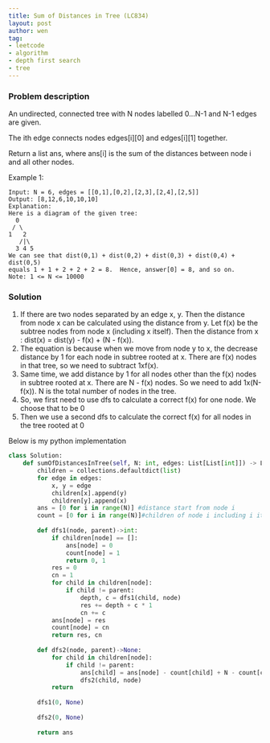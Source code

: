 ```yaml
---
title: Sum of Distances in Tree (LC834)
layout: post
author: wen
tag:
- leetcode
- algorithm
- depth first search
- tree
---
```


### Problem description
An undirected, connected tree with N nodes labelled 0...N-1 and N-1 edges are given.

The ith edge connects nodes edges[i][0] and edges[i][1] together.

Return a list ans, where ans[i] is the sum of the distances between node i and all other nodes.

Example 1:
```
Input: N = 6, edges = [[0,1],[0,2],[2,3],[2,4],[2,5]]
Output: [8,12,6,10,10,10]
Explanation: 
Here is a diagram of the given tree:
  0
 / \
1   2
   /|\
  3 4 5
We can see that dist(0,1) + dist(0,2) + dist(0,3) + dist(0,4) + dist(0,5)
equals 1 + 1 + 2 + 2 + 2 = 8.  Hence, answer[0] = 8, and so on.
Note: 1 <= N <= 10000
```

### Solution
1. If there are two nodes separated by an edge x, y. Then the distance from node x can be calculated using the distance from y. Let f(x) be the subtree nodes from node x (including x itself). Then the distance from x : dist(x) = dist(y) - f(x) + (N - f(x)).
2. The equation is because when we move from node y to x, the decrease distance by 1 for each node in subtree rooted at x. There are f(x) nodes in that tree, so we need to subtract 1xf(x).
3. Same time, we add distance by 1 for all nodes other than the f(x) nodes in subtree rooted at x. There are N - f(x) nodes. So we need to add 1x(N-f(x)). N is the total number of nodes in the tree.
4. So, we first need to use dfs to calculate a correct f(x) for one node. We choose that to be 0
5. Then we use a second dfs to calculate the correct f(x) for all nodes in the tree rooted at 0

Below is my python implementation

```python
class Solution:
    def sumOfDistancesInTree(self, N: int, edges: List[List[int]]) -> List[int]:
        children = collections.defaultdict(list)
        for edge in edges:
            x, y = edge
            children[x].append(y)
            children[y].append(x)
        ans = [0 for i in range(N)] #distance start from node i
        count = [0 for i in range(N)]#children of node i including i itself
        
        def dfs1(node, parent)->int:
            if children[node] == []:
                ans[node] = 0
                count[node] = 1
                return 0, 1
            res = 0
            cn = 1
            for child in children[node]:
                if child != parent:
                    depth, c = dfs1(child, node)
                    res += depth + c * 1
                    cn += c
            ans[node] = res
            count[node] = cn
            return res, cn
        
        def dfs2(node, parent)->None:
            for child in children[node]:
                if child != parent:
                    ans[child] = ans[node] - count[child] + N - count[child]
                    dfs2(child, node)
            return
        
        dfs1(0, None)
        
        dfs2(0, None)
        
        return ans
				
```